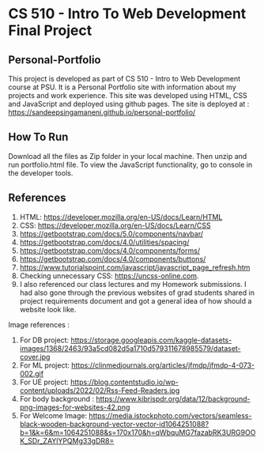 # CS 510 - Intro To Web Development Final Project

## Personal-Portfolio

This project is developed as part of CS 510 - Intro to Web Development course at PSU. It is a Personal Portfolio site with information about my projects and work experience. This site was developed using HTML, CSS and JavaScript and deployed using github pages. The site is deployed at : https://sandeepsingamaneni.github.io/personal-portfolio/

## How To Run

Download all the files as Zip folder in your local machine. Then unzip and run portfolio.html file. To view the JavaScript functionality, go to console in the developer tools.

## References

1. HTML: https://developer.mozilla.org/en-US/docs/Learn/HTML
2. CSS: https://developer.mozilla.org/en-US/docs/Learn/CSS
3. https://getbootstrap.com/docs/5.0/components/navbar/
4. https://getbootstrap.com/docs/4.0/utilities/spacing/
5. https://getbootstrap.com/docs/4.0/components/forms/
6. https://getbootstrap.com/docs/4.0/components/buttons/
7. https://www.tutorialspoint.com/javascript/javascript_page_refresh.htm
8. Checking unnecessary CSS: https://uncss-online.com.
9. I also referenced our class lectures and my Homework submissions. I had
    also gone through the previous websites of grad students shared in project
    requirements document and got a general idea of how should a website look like.

Image references :
  1.  For DB project: https://storage.googleapis.com/kaggle-datasets-images/1368/2463/93a5cd082d5a1710d579311678985579/dataset-cover.jpg
  2.	For ML project: https://clinmedjournals.org/articles/jfmdp/jfmdp-4-073-002.gif
  3.	For UE project: https://blog.contentstudio.io/wp-content/uploads/2022/02/Rss-Feed-Readers.jpg
  4.	For body background : https://www.kibrispdr.org/data/12/background-png-images-for-websites-42.png
  5.	For Welcome Image: https://media.istockphoto.com/vectors/seamless-black-wooden-background-vector-vector-id1064251088?b=1&k=6&m=1064251088&s=170x170&h=qWbquMG7fazabRK3URG9OOK_SDr_ZAYlYPQMg33gDR8=


